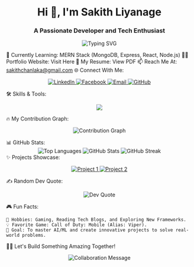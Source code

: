 <h1 align="center">Hi 👋, I'm Sakith Liyanage</h1> <h3 align="center">A Passionate Developer and Tech Enthusiast</h3> <p align="center"> <img src="https://readme-typing-svg.herokuapp.com?font=Fira+Code&size=22&pause=1000&color=00FFFF&background=000000&width=435&lines=Full-Stack+Developer;Always+Learning+Something+New;Tech+Enthusiast+%F0%9F%92%BB" alt="Typing SVG" /> </p>

🌱 Currently Learning: MERN Stack (MongoDB, Express, React, Node.js)
👨‍💻 Portfolio Website: Visit Here
📄 My Resume: View PDF
📫 Reach Me At: sakithchanlaka@gmail.com
🌐 Connect With Me:
<p align="center"> <a href="https://linkedin.com/in/sakithchanlaka" target="_blank"> <img src="https://img.shields.io/badge/-LinkedIn-blue?style=for-the-badge&logo=linkedin" alt="LinkedIn" /> </a> <a href="https://fb.com/sakithchanlaka" target="_blank"> <img src="https://img.shields.io/badge/-Facebook-blue?style=for-the-badge&logo=facebook" alt="Facebook" /> </a> <a href="mailto:sakithchanlaka@gmail.com" target="_blank"> <img src="https://img.shields.io/badge/-Email-c14438?style=for-the-badge&logo=gmail&logoColor=white" alt="Email" /> </a> <a href="https://github.com/sakithliyanage" target="_blank"> <img src="https://img.shields.io/badge/-GitHub-333?style=for-the-badge&logo=github" alt="GitHub" /> </a> </p>
🛠️ Skills & Tools:
<p align="center"> <img src="https://skillicons.dev/icons?i=html,css,js,react,nodejs,express,mongodb,java,php,bootstrap,c,cpp,git,figma,photoshop" /> </p>
🔥 My Contribution Graph:
<p align="center"> <img src="https://github-readme-activity-graph.cyclic.app/graph?username=sakithliyanage&theme=react-dark" alt="Contribution Graph" /> </p>
📊 GitHub Stats:
<div align="center"> <img src="https://github-readme-stats.vercel.app/api/top-langs/?username=sakithliyanage&layout=compact&theme=radical" alt="Top Languages" /> <img src="https://github-readme-stats.vercel.app/api?username=sakithliyanage&show_icons=true&theme=radical" alt="GitHub Stats" /> <img src="https://github-readme-streak-stats.herokuapp.com/?user=sakithliyanage&theme=radical" alt="GitHub Streak" /> </div>
✨ Projects Showcase:
<p align="center"> <a href="https://github.com/sakithliyanage/your-project-name" target="_blank"> <img src="https://github-readme-stats.vercel.app/api/pin/?username=sakithliyanage&repo=your-project-name&theme=radical" alt="Project 1" /> </a> <a href="https://github.com/sakithliyanage/another-project-name" target="_blank"> <img src="https://github-readme-stats.vercel.app/api/pin/?username=sakithliyanage&repo=another-project-name&theme=radical" alt="Project 2" /> </a> </p>
✍️ Random Dev Quote:
<p align="center"> <img src="https://quotes-github-readme.vercel.app/api?type=horizontal&theme=radical" alt="Dev Quote" /> </p>
🎮 Fun Facts:

    🔭 Hobbies: Gaming, Reading Tech Blogs, and Exploring New Frameworks.
    💡 Favorite Game: Call of Duty: Mobile (Alias: Viper).
    🌌 Goal: To master AI/ML and create innovative projects to solve real-world problems.

🧑‍💻 Let's Build Something Amazing Together!
<p align="center"> <img src="https://readme-typing-svg.herokuapp.com?font=Fira+Code&size=22&pause=1000&color=00FFFF&background=000000&width=435&lines=Collaboration+Breeds+Innovation;Open+to+Freelance+Opportunities" alt="Collaboration Message" /> </p>
